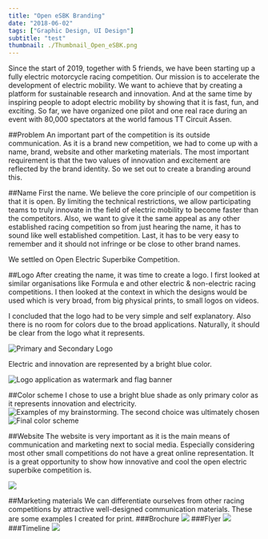 ```yaml
---
title: "Open eSBK Branding"
date: "2018-06-02"
tags: ["Graphic Design, UI Design"]
subtitle: "test"
thumbnail: ./Thumbnail_Open_eSBK.png
---
```


Since the start of 2019, together with 5 friends, we have been starting up a fully electric motorcycle racing competition.
Our mission is to accelerate the development of electric mobility. We want to achieve that by creating a platform for sustainable research and innovation. And at the same time by inspiring people to adopt electric mobility by showing that it is fast, fun, and exciting. So far, we have organized one pilot and one real race during an event with 80,000 spectators at the world famous TT Circuit Assen.

##Problem
An important part of the competition is its outside communication. As it is a brand new competition, we had to come up with a name, brand, website and other marketing materials. The most important requirement is that the two values of innovation and excitement are reflected by the brand identity. So we set out to create a branding around this.

##Name
First the name. We believe the core principle of our competition is that it is open. By limiting the technical restrictions, we allow participating teams to truly innovate in the field of electric mobility to become faster than the competitors.
Also, we  want to give it the same appeal as any other established racing competition so from just hearing the name, it has to sound like well established competition.
Last, it has to be very easy to remember and it should not infringe or be close to other brand names.

We settled on Open Electric Superbike Competition.

##Logo
After creating the name, it was time to create a logo. I first looked at similar organisations like Formula e and other electric & non-electric racing competitions. I then looked at the context in which the designs would be used which is very broad, from big physical prints, to small logos on videos.

I concluded that the logo had to be very simple and self explanatory. Also there is no room for colors due to the broad applications. Naturally, it should be clear from the logo what it represents.

![Primary and Secondary Logo](./open-esbk-logo.png)

Electric and innovation are represented by a bright blue color.

![Logo application as watermark and flag banner](./openesbk_logo_application.jpg)


##Color scheme
I chose to use a bright blue shade as only primary color as it represents innovation and electricity.
![Examples of my brainstorming. The second choice was ultimately chosen](./colorscheme.png)
![Final color scheme](./colorscheme_final.png)



##Website
The website is very important as it is the main means of communication and marketing next to social media. Especially considering most other small competitions do not have a great online representation. It is a great opportunity to show how innovative and cool the open electric superbike competition is.

![](./website.png)

##Marketing materials
We can differentiate ourselves from other racing competitions by attractive well-designed communication materials. These are some examples I created for print.
###Brochure
![](./brochure.png)
###Flyer
![](./flyer.png)
###Timeline
![](./timeline.png)